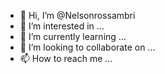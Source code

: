 - 👋 Hi, I’m @Nelsonrossambri
- 👀 I’m interested in ...
- 🌱 I’m currently learning ...
- 💞️ I’m looking to collaborate on ...
- 📫 How to reach me ...

<!---
Nelsonrossambri/Nelsonrossambri is a ✨ special ✨ repository because its `README.md` (this file) appears on your GitHub profile.
You can click the Preview link to take a look at your changes.
--->
